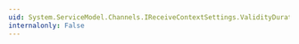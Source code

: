 ```yaml
---
uid: System.ServiceModel.Channels.IReceiveContextSettings.ValidityDuration
internalonly: False
---
```

